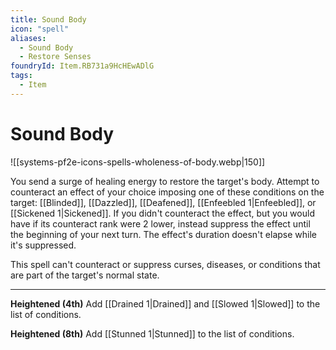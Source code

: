 ```yaml
---
title: Sound Body
icon: "spell"
aliases:
  - Sound Body
  - Restore Senses
foundryId: Item.RB731a9HcHEwADlG
tags:
  - Item
---
```


# Sound Body
![[systems-pf2e-icons-spells-wholeness-of-body.webp|150]]

You send a surge of healing energy to restore the target's body. Attempt to counteract an effect of your choice imposing one of these conditions on the target: [[Blinded]], [[Dazzled]], [[Deafened]], [[Enfeebled 1|Enfeebled]], or [[Sickened 1|Sickened]]. If you didn't counteract the effect, but you would have if its counteract rank were 2 lower, instead suppress the effect until the beginning of your next turn. The effect's duration doesn't elapse while it's suppressed.

This spell can't counteract or suppress curses, diseases, or conditions that are part of the target's normal state.

* * *

**Heightened (4th)** Add [[Drained 1|Drained]] and [[Slowed 1|Slowed]] to the list of conditions.

**Heightened (8th)** Add [[Stunned 1|Stunned]] to the list of conditions.
